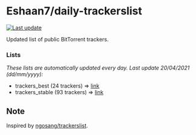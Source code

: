 
# Eshaan7/daily-trackerslist 

[![Last update](https://img.shields.io/badge/Last%20update-20/04/2021-blue.svg)](#)

Updated list of public BitTorrent trackers.

### Lists
*These lists are automatically updated every day. Last update 20/04/2021 (_dd/mm/yyyy_):*

* trackers_best (24 trackers) => [link](https://raw.githubusercontent.com/eshaan7/daily-trackerslist/master/trackers_best.txt)
* trackers_stable (93 trackers) => [link](https://raw.githubusercontent.com/eshaan7/daily-trackerslist/master/trackers_stable.txt)

## Note

Inspired by [ngosang/trackerslist](https://github.com/ngosang/trackerslist).
